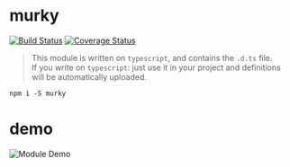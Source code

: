 # murky

[![Build Status](https://travis-ci.org/nskazki/murky.svg)](https://travis-ci.org/nskazki/murky)
[![Coverage Status](https://coveralls.io/repos/github/nskazki/murky/badge.svg?branch=master)](https://coveralls.io/github/nskazki/murky)

>This module is written on `typescript`, and contains the `.d.ts` file.
><br>If you write on `typescript`: just use it in your project and definitions will be automatically uploaded.

```
npm i -S murky
```

# demo

![Module Demo](http://imgur.com/bYiho5u.png)
